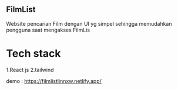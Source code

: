 ## FilmList
 Website pencarian Film dengan UI yg simpel sehingga memudahkan pengguna saat mengakses FilmLis

# Tech stack
 1.React js
 2.tailwind

demo : https://filmlistlinnxw.netlify.app/
